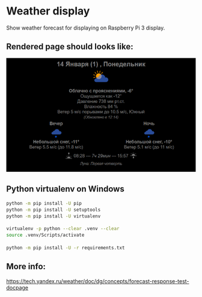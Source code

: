 # Weather display
Show weather forecast for displaying on Raspberry Pi 3 display.


## Rendered page should looks like:
![PageView](./img/weather_display_page_rendered.png)


## Python virtualenv on Windows
```bash
python -m pip install -U pip
python -m pip install -U setuptools
python -m pip install -U virtualenv

virtualenv -p python --clear .venv --clear
source .venv/Scripts/activate

python -m pip install -U -r requirements.txt
```


## More info:
https://tech.yandex.ru/weather/doc/dg/concepts/forecast-response-test-docpage
